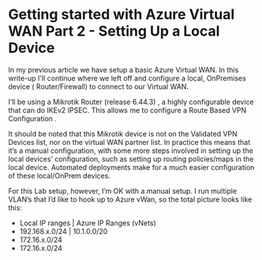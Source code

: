 # Getting started with Azure Virtual WAN Part 2 - Setting Up a Local Device


In my previous article we have setup a basic Azure Virtual WAN. In this write-up I'll continue where we left off and configure a local, OnPremises device ( Router/Firewall) to connect to our Virtual WAN.

I’ll be using a Mikrotik Router (release 6.44.3) , a highly configurable device that can do IKEv2 IPSEC. This allows me to configure a Route Based VPN Configuration .

It should be noted that this Mikrotik device is not on the Validated VPN Devices list, nor on the virtual WAN partner list. In practice this means that it’s a manual configuration, with some more steps involved in setting up the local devices’ configuration, such as setting up routing policies/maps in the local device. Automated deployments make for a much easier configuration of these local/OnPrem devices.

For this Lab setup, however, I’m OK with a manual setup. I run multiple VLAN’s that I’d like to hook up to Azure vWan, so the total picture looks like this:

- Local IP ranges | Azure IP Ranges (vNets)
- 192.168.x.0/24 | 10.1.0.0/20
- 172.16.x.0/24
- 172.16.x.0/24
